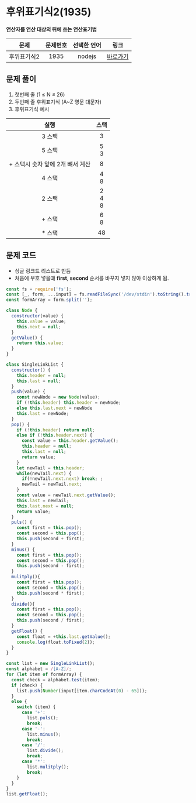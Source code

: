 # 후위표기식2(1935)
**연산자를 연산 대상의 뒤에 쓰는 연산표기법**

|문제|문제번호|선택한 언어|링크|
|:---:|:---:|:---:|:---:|
|후위표기식2|1935|nodejs|[바로가기](https://www.acmicpc.net/problem/1935)|

## 문제 풀이
1. 첫번째 줄 (1 ≤ N ≤ 26) 
2. 두번째 줄 후위표기식 (A~Z 영문 대문자)
3. 후위표기식 예시

  |실행|스택|
  |:---:|:---:|
  |3 스택|3|
  |5 스택|5<br>3|
  |+ 스택시 숫자 앞에  2개 뺴서 계산|8|
  |4 스택|4<br>8|
  |2 스택|2<br>4<br>8|
  |+ 스택|6<br>8|
  |* 스택|48|

## 문제 코드
- 싱글 링크드 리스트로 만듬
- 처음에 부호 넣을떄 **first**, **second** 순서를 바꾸지 넣지 않아 이상하게 됨.
```javascript
const fs = require('fs');
const [_, form, ...input] = fs.readFileSync('/dev/stdin').toString().trim().split('\n');
const formArray = form.split('');

class Node {
  constructor(value) {
    this.value = value;
    this.next = null;
  }
  getValue() {
    return this.value;
  }
}

class SingleLinkList {
  constructor() {
    this.header = null;
    this.last = null;
  }
  push(value) {
    const newNode = new Node(value);
    if (!this.header) this.header = newNode;
    else this.last.next = newNode
    this.last = newNode;
  }
  pop() {
    if (!this.header) return null;
    else if (!this.header.next) {
      const value = this.header.getValue();
      this.header = null;
      this.last = null;
      return value;
    }
    let newTail = this.header;
    while(newTail.next) {
      if(!newTail.next.next) break; ;
      newTail = newTail.next;
    }
    const value = newTail.next.getValue();
    this.last = newTail;
    this.last.next = null;
    return value;
  }
  puls() {
    const first = this.pop();
    const second = this.pop();
    this.push(second + first);
  }
  minus() {
    const first = this.pop();
    const second = this.pop();
    this.push(second - first);
  }
  mulitply(){
    const first = this.pop();
    const second = this.pop();
    this.push(second * first);
  }
  divide(){
    const first = this.pop();
    const second = this.pop();
    this.push(second / first);
  }
  getFloat() {
    const float = +this.last.getValue();
    console.log(float.toFixed(2));
  }
}

const list = new SingleLinkList();
const alphabet = /[A-Z]/; 
for (let item of formArray) {
  const check = alphabet.test(item);
  if (check) {
    list.push(Number(input[item.charCodeAt(0) - 65]));
  } 
  else {
    switch (item) {
      case '+':
        list.puls();
        break;
      case '-':
        list.minus();
        break;
      case '/':
        list.divide();
        break;
      case '*':
        list.mulitply();
        break;
    }    
  }
}
list.getFloat();
```
